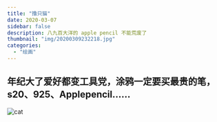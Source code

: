 ```yaml
---
title: "撸只猫"
date: 2020-03-07
sidebar: false
description: 八九百大洋的 apple pencil 不能荒废了
thumbnail: "img/20200309232218.jpg"
categories:
  - "绘画"
---
```


## 年纪大了爱好都变工具党，涂鸦一定要买最贵的笔，s20、925、Applepencil……

![cat](/img/20200309232218.jpg)